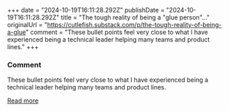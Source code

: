 +++
date = "2024-10-19T16:11:28.292Z"
publishDate = "2024-10-19T16:11:28.292Z"
title = "The tough reality of being a \"glue person\"..."
originalUrl = "https://cutlefish.substack.com/p/the-tough-reality-of-being-a-glue"
comment = "These bullet points feel very close to what I have experienced being a technical leader helping many teams and product lines."
+++

### Comment

These bullet points feel very close to what I have experienced being a technical leader helping many teams and product lines.

[Read more](https://cutlefish.substack.com/p/the-tough-reality-of-being-a-glue)
